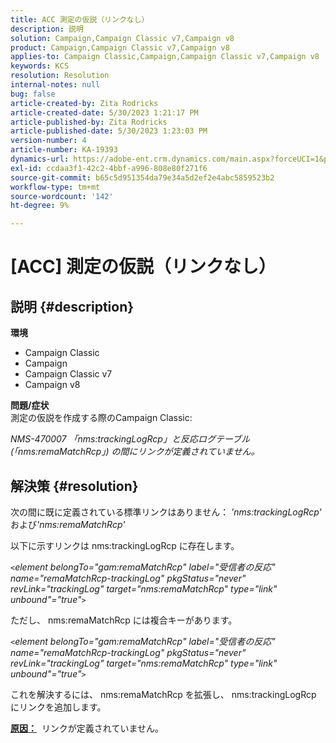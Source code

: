 ```yaml
---
title: ACC 測定の仮説（リンクなし）
description: 説明
solution: Campaign,Campaign Classic v7,Campaign v8
product: Campaign,Campaign Classic v7,Campaign v8
applies-to: Campaign Classic,Campaign,Campaign Classic v7,Campaign v8
keywords: KCS
resolution: Resolution
internal-notes: null
bug: false
article-created-by: Zita Rodricks
article-created-date: 5/30/2023 1:21:17 PM
article-published-by: Zita Rodricks
article-published-date: 5/30/2023 1:23:03 PM
version-number: 4
article-number: KA-19393
dynamics-url: https://adobe-ent.crm.dynamics.com/main.aspx?forceUCI=1&pagetype=entityrecord&etn=knowledgearticle&id=17b060d9-ecfe-ed11-8f6e-6045bd0063aa
exl-id: ccdaa3f1-42c2-4bbf-a996-808e80f271f6
source-git-commit: b65c5d951354da79e34a5d2ef2e4abc5859523b2
workflow-type: tm+mt
source-wordcount: '142'
ht-degree: 9%

---
```


# [ACC] 測定の仮説（リンクなし）

## 説明 {#description}

<b>環境</b>
- Campaign Classic
- Campaign
- Campaign Classic v7
- Campaign v8

<b>問題/症状</b><br>測定の仮説を作成する際のCampaign Classic:

*NMS-470007 「nms:trackingLogRcp」と反応ログテーブル (「nms:remaMatchRcp」) の間にリンクが定義されていません。*

## 解決策 {#resolution}


次の間に既に定義されている標準リンクはありません： *&#39;nms:trackingLogRcp&#39;*&#x200B;および&#x200B;*&#39;nms:remaMatchRcp&#39;*

以下に示すリンクは nms:trackingLogRcp に存在します。

*`<`element belongTo=&quot;gam:remaMatchRcp&quot; label=&quot;受信者の反応&quot; name=&quot;remaMatchRcp-trackingLog&quot; pkgStatus=&quot;never&quot; revLink=&quot;trackingLog&quot; target=&quot;nms:remaMatchRcp&quot; type=&quot;link&quot; unbound&quot;=&quot;true&quot;`>`*

ただし、 nms:remaMatchRcp には複合キーがあります。

*`<`element belongTo=&quot;gam:remaMatchRcp&quot; label=&quot;受信者の反応&quot; name=&quot;remaMatchRcp-trackingLog&quot; pkgStatus=&quot;never&quot; revLink=&quot;trackingLog&quot; target=&quot;nms:remaMatchRcp&quot; type=&quot;link&quot; unbound&quot;=&quot;true&quot;`>`*

これを解決するには、 nms:remaMatchRcp を拡張し、 nms:trackingLogRcp にリンクを追加します。



<b><u>原因：</u></b>  リンクが定義されていません。
